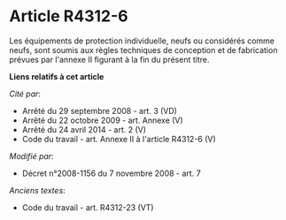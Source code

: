 # Article R4312-6

Les équipements de protection individuelle, neufs ou considérés comme neufs, sont soumis aux règles techniques de conception
et de fabrication prévues par l'annexe II figurant à la fin du présent titre.

**Liens relatifs à cet article**

_Cité par_:

  - Arrêté du 29 septembre 2008 - art. 3 (VD)
  - Arrêté du 22 octobre 2009 - art. Annexe (V)
  - Arrêté du 24 avril 2014 - art. 2 (V)
  - Code du travail - art. Annexe II à l'article R4312-6 (V)

_Modifié par_:

  - Décret n°2008-1156 du 7 novembre 2008 - art. 7

_Anciens textes_:

  - Code du travail - art. R4312-23 (VT)
